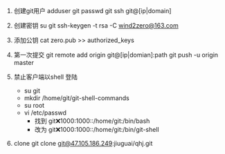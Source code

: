 
1. 创建git用户
	adduser git
	passwd git
	ssh git@[ip|domain]

2. 创建密钥
	su git
	ssh-keygen -t rsa -C wind2zero@163.com

3. 添加公钥
	cat zero.pub >> authorized_keys

4. 第一次提交
	git remote add origin git@[ip|domian]:path
	git push -u origin master

5. 禁止客户端以shell 登陆
	+ su git
	+ mkdir /home/git/git-shell-commands
	+ su root
	+ vi /etc/passwd   
		+ 找到 git:x:1000:1000::/home/git:/bin/bash
		+ 改为 git:x:1000:1000::/home/git:/bin/git-shell

6. clone
	git clone git@47.105.186.249:jiuguai/qhj.git